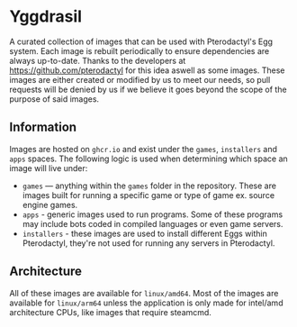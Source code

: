 # Yggdrasil
A curated collection of images that can be used with Pterodactyl's Egg system. Each image is rebuilt
periodically to ensure dependencies are always up-to-date. Thanks to the developers at https://github.com/pterodactyl for this idea aswell as some images. These images are either created or modified by us to meet our needs, so pull requests will be denied by us if we believe it goes beyond the scope of the purpose of said images.

## Information
Images are hosted on `ghcr.io` and exist under the `games`, `installers` and `apps` spaces. The following logic
is used when determining which space an image will live under:

* `games` — anything within the `games` folder in the repository. These are images built for running a specific game
or type of game ex. source engine games.
* `apps` - generic images used to run programs. Some of these programs may include bots coded in compiled languages or even game servers.
* `installers` - these images are used to install different Eggs within Pterodactyl, they're not used for running any servers in Pterodactyl.

## Architecture
All of these images are available for `linux/amd64`. Most of the images are available for `linux/arm64` unless the application is only made for intel/amd architecture CPUs, like images that require steamcmd.
